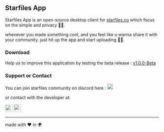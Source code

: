 ## Starfiles App

Starfiles App is an open-source desktop client for [starfiles.co](https://starfiles.co) which focus on the simple and privacy 🕴🏽.

whenever you made something cool, and you feel like u wanna share it with your community.
just hit up the app and start uploading 🤝🏽.

### Download

Help us to improve this application by testing the beta release : [v1.0.0-Beta](https://github.com/Lil-Nickel/StarfilesApp/releases/tag/v1.0.0)

### Support or Contact
You can join starfiles community on discord here : <a href="https://discord.gg/JFvfPfJ" alt="Starfiles discord server" title="Starfiles discord server"><img src="https://vignette.wikia.nocookie.net/spartaremix/images/e/ec/Discord-new-logo.png" width="20" height="20"></a>

or contact with the developer at:
<p align="left">
  <a href="https://vk.com/anasybal" alt="Vk account" title="Vk account"><img src="https://s3.amazonaws.com/freebiesupply/large/2x/vk-logo-transparent.png" width="24" height="24"></a>
  <a href="mailto:anasybal@vk.com" alt="E-mail" title="E-mail"><img src="http://www.newdesignfile.com/postpic/2011/12/email-logo-transparent_230768.png" width="24" height="25"></a>
</p>
<hr />
made with ❤ in 🌍
